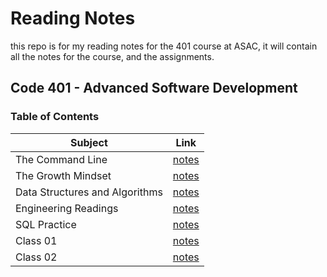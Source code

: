 # Reading Notes

this repo is for my reading notes for the 401 course at ASAC, it will contain all the notes for the course, and the assignments.

## Code 401 - Advanced Software Development

### Table of Contents

| Subject                        | Link                   |
| ------------------------------ | ---------------------- |
| The Command Line               | [notes](./the-command-line.md) |
| The Growth Mindset             | [notes](./the-growth-mindset.md) |
| Data Structures and Algorithms | [notes](./data-structures-and-algorithms.md) |
| Engineering Readings           | [notes](./engineering-readings.md) |
| SQL Practice                   | [notes](./sql-practice.md) |
| Class 01                       | [notes](./class-01.md) |
| Class 02                       | [notes](./class-02.md) |
